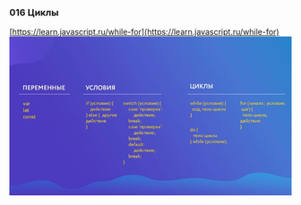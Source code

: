 ### **016 Циклы**

[https://learn.javascript.ru/while-for](https://learn.javascript.ru/while-for)
![](../_png/Pasted%20image%2020220908194725.png)